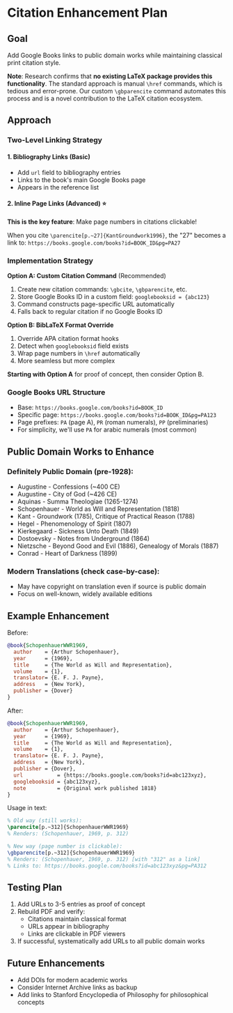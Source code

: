 # Citation Enhancement Plan

## Goal
Add Google Books links to public domain works while maintaining classical print citation style.

**Note**: Research confirms that **no existing LaTeX package provides this functionality**.
The standard approach is manual `\href` commands, which is tedious and error-prone. Our custom
`\gbparencite` command automates this process and is a novel contribution to the LaTeX citation ecosystem.

## Approach

### Two-Level Linking Strategy

#### 1. Bibliography Links (Basic)
- Add `url` field to bibliography entries
- Links to the book's main Google Books page
- Appears in the reference list

#### 2. Inline Page Links (Advanced) ⭐
**This is the key feature**: Make page numbers in citations clickable!

When you cite `\parencite[p.~27]{KantGroundwork1996}`, the "27" becomes a link to:
`https://books.google.com/books?id=BOOK_ID&pg=PA27`

### Implementation Strategy

**Option A: Custom Citation Command** (Recommended)
1. Create new citation commands: `\gbcite`, `\gbparencite`, etc.
2. Store Google Books ID in a custom field: `googlebooksid = {abc123}`
3. Command constructs page-specific URL automatically
4. Falls back to regular citation if no Google Books ID

**Option B: BibLaTeX Format Override**
1. Override APA citation format hooks
2. Detect when `googlebooksid` field exists
3. Wrap page numbers in `\href` automatically
4. More seamless but more complex

**Starting with Option A** for proof of concept, then consider Option B.

### Google Books URL Structure
- Base: `https://books.google.com/books?id=BOOK_ID`
- Specific page: `https://books.google.com/books?id=BOOK_ID&pg=PA123`
- Page prefixes: `PA` (page A), `PR` (roman numerals), `PP` (preliminaries)
- For simplicity, we'll use `PA` for arabic numerals (most common)

## Public Domain Works to Enhance

### Definitely Public Domain (pre-1928):
- Augustine - Confessions (~400 CE)
- Augustine - City of God (~426 CE)
- Aquinas - Summa Theologiae (1265-1274)
- Schopenhauer - World as Will and Representation (1818)
- Kant - Groundwork (1785), Critique of Practical Reason (1788)
- Hegel - Phenomenology of Spirit (1807)
- Kierkegaard - Sickness Unto Death (1849)
- Dostoevsky - Notes from Underground (1864)
- Nietzsche - Beyond Good and Evil (1886), Genealogy of Morals (1887)
- Conrad - Heart of Darkness (1899)

### Modern Translations (check case-by-case):
- May have copyright on translation even if source is public domain
- Focus on well-known, widely available editions

## Example Enhancement

Before:
```bibtex
@book{SchopenhauerWWR1969,
  author    = {Arthur Schopenhauer},
  year      = {1969},
  title     = {The World as Will and Representation},
  volume    = {1},
  translator= {E. F. J. Payne},
  address   = {New York},
  publisher = {Dover}
}
```

After:
```bibtex
@book{SchopenhauerWWR1969,
  author    = {Arthur Schopenhauer},
  year      = {1969},
  title     = {The World as Will and Representation},
  volume    = {1},
  translator= {E. F. J. Payne},
  address   = {New York},
  publisher = {Dover},
  url           = {https://books.google.com/books?id=abc123xyz},
  googlebooksid = {abc123xyz},
  note          = {Original work published 1818}
}
```

Usage in text:
```latex
% Old way (still works):
\parencite[p.~312]{SchopenhauerWWR1969}
% Renders: (Schopenhauer, 1969, p. 312)

% New way (page number is clickable):
\gbparencite[p.~312]{SchopenhauerWWR1969}
% Renders: (Schopenhauer, 1969, p. 312) [with "312" as a link]
% Links to: https://books.google.com/books?id=abc123xyz&pg=PA312
```

## Testing Plan

1. Add URLs to 3-5 entries as proof of concept
2. Rebuild PDF and verify:
   - Citations maintain classical format
   - URLs appear in bibliography
   - Links are clickable in PDF viewers
3. If successful, systematically add URLs to all public domain works

## Future Enhancements

- Add DOIs for modern academic works
- Consider Internet Archive links as backup
- Add links to Stanford Encyclopedia of Philosophy for philosophical concepts
